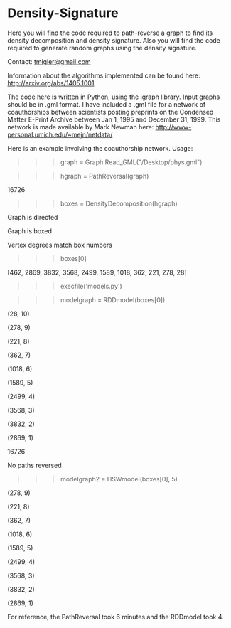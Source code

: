 Density-Signature
=================

Here you will find the code required to path-reverse a graph to find its density decomposition and density signature. Also you will find the code required to generate random graphs using the density signature.

Contact: tmigler@gmail.com

Information about the algorithms implemented can be found here: http://arxiv.org/abs/1405.1001

The code here is written in Python, using the igraph library. Input graphs should be in .gml format.
I have included a .gml file for a network of coauthorships between scientists posting preprints on the Condensed Matter E-Print Archive between Jan 1, 1995 and December 31, 1999. This network is made available by Mark Newman here: http://www-personal.umich.edu/~mejn/netdata/


Here is an example involving the coauthorship network.
Usage:
>>> graph = Graph.Read_GML("/Desktop/phys.gml")

>>> hgraph = PathReversal(graph)            

16726

>>> boxes = DensityDecomposition(hgraph)

Graph is directed

Graph is boxed

Vertex degrees match box numbers

>>> boxes[0]

[462, 2869, 3832, 3568, 2499, 1589, 1018, 362, 221, 278, 28]

>>> execfile('models.py')

>>> modelgraph = RDDmodel(boxes[0])

(28, 10)

(278, 9)

(221, 8)

(362, 7)

(1018, 6)

(1589, 5)

(2499, 4)

(3568, 3)

(3832, 2)

(2869, 1)

16726

No paths reversed

>>> modelgraph2 = HSWmodel(boxes[0],.5)

(278, 9)

(221, 8)

(362, 7)

(1018, 6)

(1589, 5)

(2499, 4)

(3568, 3)

(3832, 2)

(2869, 1)

>>> 

For reference, the PathReversal took 6 minutes and the RDDmodel took 4.
